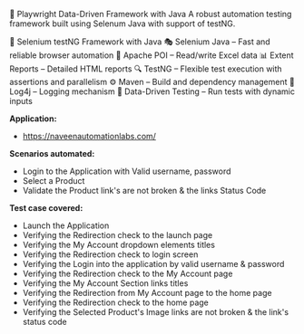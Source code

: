 🚀 Playwright Data-Driven Framework with Java
A robust automation testing framework built using Selenum Java with support of testNG.

🚀 Selenium testNG Framework with Java
🎭 Selenium Java – Fast and reliable browser automation
📗 Apache POI – Read/write Excel data
📊 Extent Reports – Detailed HTML reports
🔍 TestNG – Flexible test execution with assertions and parallelism
⚙️ Maven – Build and dependency management
📜 Log4j – Logging mechanism
🧪 Data-Driven Testing – Run tests with dynamic inputs

**Application:**
- https://naveenautomationlabs.com/

**Scenarios automated:**
- Login to the Application with Valid username, password
- Select a Product
- Validate the Product link's are not broken & the links Status Code

**Test case covered:**
- Launch the Application
- Verifying the Redirection check to the launch page
- Verifying the My Account dropdown elements titles
- Verifying the Redirection check to login screen
- Verifying the Login into the application by valid username & password
- Verifying the Redirection check to the My Account page
- Verifying the My Account Section links titles
- Verifying the Redirection from My Account page to the home page
- Verifying the Redirection check to the home page
- Verifying the Selected Product's Image links are not broken & the link's status code
